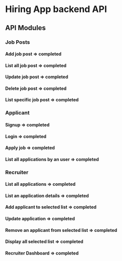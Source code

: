 # Hiring App backend API

## API Modules
### Job Posts
#### Add job post => completed
#### List all job post => completed
#### Update job post => completed
#### Delete job post => completed
#### List specific job post => completed

### Applicant
#### Signup => completed
#### Login => completed
#### Apply job => completed
#### List all applications by an user => completed

### Recruiter
#### List all applications => completed
#### List an application details => completed
#### Add applicant to selected list => completed
#### Update application => completed
#### Remove an applicant from selected list => completed
#### Display all selected list => completed
#### Recruiter Dashboard => completed